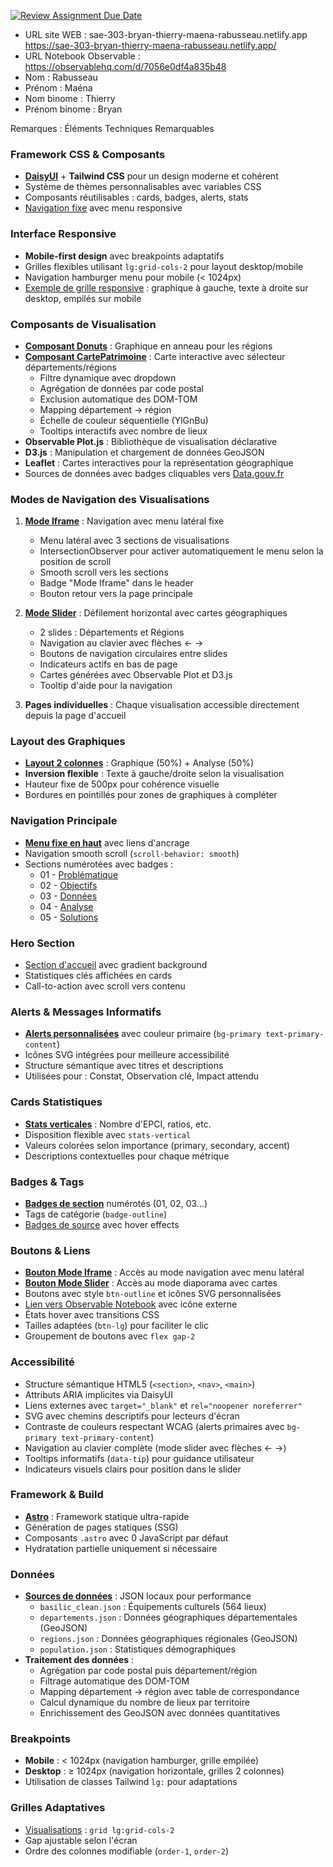 [![Review Assignment Due Date](https://classroom.github.com/assets/deadline-readme-button-22041afd0340ce965d47ae6ef1cefeee28c7c493a6346c4f15d667ab976d596c.svg)](https://classroom.github.com/a/tzO_JqWG)
- URL site WEB : sae-303-bryan-thierry-maena-rabusseau.netlify.app  https://sae-303-bryan-thierry-maena-rabusseau.netlify.app/ 
- URL Notebook Observable : https://observablehq.com/d/7056e0df4a835b48 
- Nom : Rabusseau
- Prénom : Maéna 
- Nom binome : Thierry 
- Prénom binome : Bryan 


 Remarques : Éléments Techniques Remarquables


### Framework CSS & Composants
- **[DaisyUI](https://daisyui.com/)** + **Tailwind CSS** pour un design moderne et cohérent
- Système de thèmes personnalisables avec variables CSS
- Composants réutilisables : cards, badges, alerts, stats
- [Navigation fixe](src/pages/index.astro#L6-L52) avec menu responsive

### Interface Responsive
- **Mobile-first design** avec breakpoints adaptatifs
- Grilles flexibles utilisant `lg:grid-cols-2` pour layout desktop/mobile
- Navigation hamburger menu pour mobile (< 1024px)
- [Exemple de grille responsive](src/pages/index.astro#L316) : graphique à gauche, texte à droite sur desktop, empilés sur mobile


### Composants de Visualisation
- **[Composant Donuts](src/components/Donuts.astro)** : Graphique en anneau pour les régions
- **[Composant CartePatrimoine](src/components/CartePatrimoine.astro)** : Carte interactive avec sélecteur départements/régions
  - Filtre dynamique avec dropdown
  - Agrégation de données par code postal
  - Exclusion automatique des DOM-TOM
  - Mapping département → région
  - Échelle de couleur séquentielle (YlGnBu)
  - Tooltips interactifs avec nombre de lieux
- **Observable Plot.js** : Bibliothèque de visualisation déclarative
- **D3.js** : Manipulation et chargement de données GeoJSON
- **Leaflet** : Cartes interactives pour la représentation géographique
- Sources de données avec badges cliquables vers [Data.gouv.fr](src/pages/index.astro#L331-L340)

### Modes de Navigation des Visualisations
1. **[Mode Iframe](src/pages/visualisations/diagnostic-iframe.astro)** : Navigation avec menu latéral fixe
   - Menu latéral avec 3 sections de visualisations
   - IntersectionObserver pour activer automatiquement le menu selon la position de scroll
   - Smooth scroll vers les sections
   - Badge "Mode Iframe" dans le header
   - Bouton retour vers la page principale
   
2. **[Mode Slider](src/pages/visualisations/diagnostic-slider.astro)** : Défilement horizontal avec cartes géographiques
   - 2 slides : Départements et Régions
   - Navigation au clavier avec flèches ← →
   - Boutons de navigation circulaires entre slides
   - Indicateurs actifs en bas de page
   - Cartes générées avec Observable Plot et D3.js
   - Tooltip d'aide pour la navigation
   
3. **Pages individuelles** : Chaque visualisation accessible directement depuis la page d'accueil

### Layout des Graphiques
- [**Layout 2 colonnes**](src/pages/index.astro#L316-L371) : Graphique (50%) + Analyse (50%)
- **Inversion flexible** : Texte à gauche/droite selon la visualisation
- Hauteur fixe de 500px pour cohérence visuelle
- Bordures en pointillés pour zones de graphiques à compléter



### Navigation Principale
- **[Menu fixe en haut](src/pages/index.astro#L6-L52)** avec liens d'ancrage
- Navigation smooth scroll (`scroll-behavior: smooth`)
- Sections numérotées avec badges :
  - 01 - [Problématique](src/pages/index.astro#L88)
  - 02 - [Objectifs](src/pages/index.astro#L122)
  - 03 - [Données](src/pages/index.astro#L175)
  - 04 - [Analyse](src/pages/index.astro#L266)
  - 05 - [Solutions](src/pages/index.astro#L409)

### Hero Section
- [Section d'accueil](src/pages/index.astro#L54-L104) avec gradient background
- Statistiques clés affichées en cards
- Call-to-action avec scroll vers contenu



### Alerts & Messages Informatifs
- **[Alerts personnalisées](src/pages/index.astro#L104-L118)** avec couleur primaire (`bg-primary text-primary-content`)
- Icônes SVG intégrées pour meilleure accessibilité
- Structure sémantique avec titres et descriptions
- Utilisées pour : Constat, Observation clé, Impact attendu

### Cards Statistiques
- **[Stats verticales](src/pages/index.astro#L356-L376)** : Nombre d'EPCI, ratios, etc.
- Disposition flexible avec `stats-vertical`
- Valeurs colorées selon importance (primary, secondary, accent)
- Descriptions contextuelles pour chaque métrique

### Badges & Tags
- **[Badges de section](src/pages/index.astro#L123)** numérotés (01, 02, 03...)
- Tags de catégorie (`badge-outline`)
- [Badges de source](src/pages/index.astro#L335) avec hover effects



### Boutons & Liens
- **[Bouton Mode Iframe](src/pages/index.astro#L245)** : Accès au mode navigation avec menu latéral
- **[Bouton Mode Slider](src/pages/index.astro#L258)** : Accès au mode diaporama avec cartes
- Boutons avec style `btn-outline` et icônes SVG personnalisées
- [Lien vers Observable Notebook](src/pages/index.astro#L468) avec icône externe
- États hover avec transitions CSS
- Tailles adaptées (`btn-lg`) pour faciliter le clic
- Groupement de boutons avec `flex gap-2`

### Accessibilité
- Structure sémantique HTML5 (`<section>`, `<nav>`, `<main>`)
- Attributs ARIA implicites via DaisyUI
- Liens externes avec `target="_blank"` et `rel="noopener noreferrer"`
- SVG avec chemins descriptifs pour lecteurs d'écran
- Contraste de couleurs respectant WCAG (alerts primaires avec `bg-primary text-primary-content`)
- Navigation au clavier complète (mode slider avec flèches ← →)
- Tooltips informatifs (`data-tip`) pour guidance utilisateur
- Indicateurs visuels clairs pour position dans le slider



### Framework & Build
- **[Astro](astro.config.mjs)** : Framework statique ultra-rapide
- Génération de pages statiques (SSG)
- Composants `.astro` avec 0 JavaScript par défaut
- Hydratation partielle uniquement si nécessaire



### Données
- **[Sources de données](src/assets/)** : JSON locaux pour performance
  - `basilic_clean.json` : Équipements culturels (564 lieux)
  - `departements.json` : Données géographiques départementales (GeoJSON)
  - `regions.json` : Données géographiques régionales (GeoJSON)
  - `population.json` : Statistiques démographiques
- **Traitement des données** :
  - Agrégation par code postal puis département/région
  - Filtrage automatique des DOM-TOM
  - Mapping département → région avec table de correspondance
  - Calcul dynamique du nombre de lieux par territoire
  - Enrichissement des GeoJSON avec données quantitatives



### Breakpoints
- **Mobile** : < 1024px (navigation hamburger, grille empilée)
- **Desktop** : ≥ 1024px (navigation horizontale, grilles 2 colonnes)
- Utilisation de classes Tailwind `lg:` pour adaptations

### Grilles Adaptatives
- [Visualisations](src/pages/index.astro#L252-L253) : `grid lg:grid-cols-2`
- Gap ajustable selon l'écran
- Ordre des colonnes modifiable (`order-1`, `order-2`)




